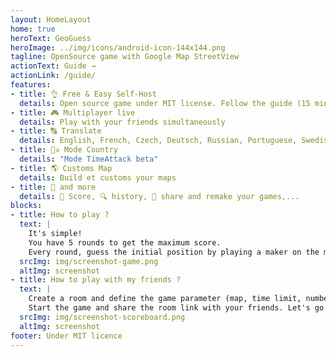 ```yaml
---
layout: HomeLayout
home: true
heroText: GeoGuess
heroImage: ../img/icons/android-icon-144x144.png
tagline: OpenSource game with Google Map StreetView  
actionText: Guide →
actionLink: /guide/
features:
- title: 👌 Free & Easy Self-Host
  details: Open source game under MIT license. Follow the guide (15 min) 
- title: 🎮 Multiplayer live
  details: Play with your friends simultaneously
- title: 🔠 Translate
  details: English, French, Czech, Deutsch, Russian, Portuguese, Swedish ...
- title: 🏴‍☠️ Mode Country
  details: "Mode TimeAttack beta" 
- title: 🌎 Customs Map
  details: Build et customs your maps
- title: 🐙 and more
  details: 🥇 Score, 🔍 history, 🔗 share and remake your games,...
blocks:
- title: How to play ?
  text: |
    It's simple!
    You have 5 rounds to get the maximum score.
    Every round, guess the initial position by playing a maker on the map.
  srcImg: img/screenshot-game.png
  altImg: screenshot
- title: How to play with my friends ?
  text: |
    Create a room and define the game parameter (map, time limit, number of players).
    Start the game and share the room link with your friends. Let's go !!! 🚗💨
  srcImg: img/screenshot-scoreboard.png
  altImg: screenshot  
footer: Under MIT licence
---
```



<!--imageSocial"https://geoguess.games/img/social.jpg"-->